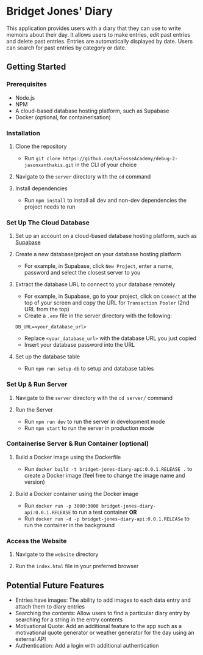# Bridget Jones' Diary

This application provides users with a diary that they can use to write memoirs about their day. It allows users to make entries, edit past entries and delete past entries. Entries are automatically displayed by date. Users can search for past entries by category or date.

## Getting Started

### Prerequisites

- Node.js
- NPM
- A cloud-based database hosting platform, such as Supabase 
- Docker (optional, for containerisation)

### Installation

1. Clone the repository

    - Run `git clone https://github.com/LaFosseAcademy/debug-2-jasonxanthakis.git` in the CLI of your choice

2. Navigate to the `server` directory with the `cd` command

3. Install dependencies

    - Run `npm install` to install all dev and non-dev dependencies the project needs to run

### Set Up The Cloud Database

1. Set up an account on a cloud-based database hosting platform, such as [Supabase](https://supabase.com/)

2. Create a new database/project on your database hosting platform

    - For example, in Supabase, click `New Project`, enter a name, password and select the closest server to you

3. Extract the database URL to connect to your database remotely

    - For example, in Supabase, go to your project, click on `Connect` at the top of your screen and copy the URL for `Transaction Pooler` (2nd URL from the top)
    - Create a `.env` file in the server directory with the following:
    ```
    DB_URL=<your_database_url>
    ```
    - Replace `<your_database_url>` with the database URL you just copied
    - Insert your database password into the URL

4. Set up the database table

    - Run `npm run setup-db` to setup and database tables

### Set Up & Run Server

1. Navigate to the `server` directory with the `cd server/` command

2. Run the Server

    - Run `npm run dev` to run the server in development mode
    - Run `npm start` to run the server in production mode

### Containerise Server & Run Container (optional)

1. Build a Docker image using the Dockerfile

    - Run `docker build -t bridget-jones-diary-api:0.0.1.RELEASE .` to create a Docker image (feel free to change the image name and version)

2. Build a Docker container using the Docker image

    - Run `docker run -p 3000:3000 bridget-jones-diary-api:0.0.1.RELEASE` to run a test container <b>OR</b>
    - Run `docker run -d -p bridget-jones-diary-api:0.0.1.RELEASe` to run the container in the background

### Access the Website

1. Navigate to the `website` directory

2. Run the `index.html` file in your preferred browser

## Potential Future Features

- Entries have images: The ability to add images to each data entry and attach them to diary entries
- Searching the contents: Allow users to find a particular diary entry by searching for a string in the entry contents
- Motivational Quote: Add an additional feature to the app such as a motivational quote generator or weather generator for the day using an external API
- Authentication: Add a login with additional authentication